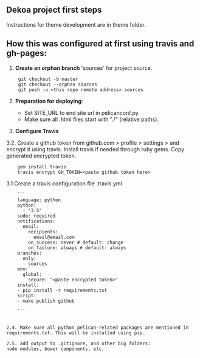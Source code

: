 ## Dekoa project first steps

Instructions for theme development are in theme folder.

## How this was configured at first using travis and gh-pages:

1. **Create an orphan branch** 'sources' for project source.

        git checkout -b master
        git checkout --orphan sources
        git push -u <this repo remote address> sources

2. **Preparation for deploying**:

	- Set SITE_URL to end site url in pelicanconf.py.
    - Make sure all .html files start with "./" (relative paths).

3. **Configure Travis**

3.2. Create a github token from github.com > profile > settings > and encrypt it using travis. Install travis if needed through ruby gems. Copy generated encrypted token.

        gem install travis
        travis encrypt GH_TOKEN=<paste github token here>
    
3.1 Create a travis configuration file .travis.yml
    
        ```
        language: python
        python:
          - "3.5"
        sudo: required
        notifications:
          email:
            recipients:
              email@email.com
            on_success: never # default: change
            on_failure: always # default: always
        branches:
          only:
          - sources
        env:
          global:
            secure: "<paste encrypted token>"
        install:
        - pip install -r requirements.txt
        script:
        - make publish github

        ```	


    2.4. Make sure all python pelican-related packages are mentioned in requirements.txt. This will be installed using pip.

	2.5. add output to .gitignore, and other big folders: 
	node modules, bower components, etc.
